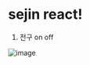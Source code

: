 # sejin react!

1. 전구 on off 

![image](https://github.com/sejiniyam/react_practice/assets/136671151/ef6cf8ac-37b1-4559-ae08-9432948e31f6)
